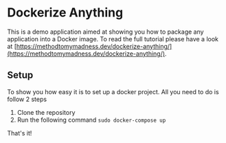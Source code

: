 # Dockerize Anything

This is a demo application aimed at showing you how to package any application into a Docker image.
To read the full tutorial please have a look at [https://methodtomymadness.dev/dockerize-anything/](https://methodtomymadness.dev/dockerize-anything/).


## Setup
To show you how easy it is to set up a docker project. All you need to do is follow 2 steps

1. Clone the repository
2. Run the following command `sudo docker-compose up`

That's it! 
